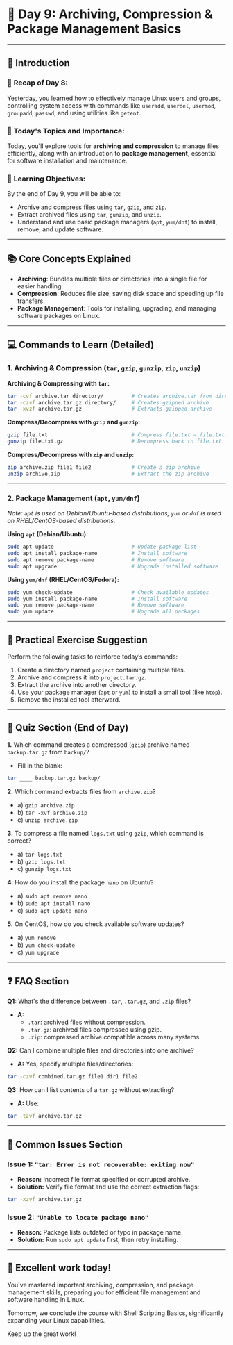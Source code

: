 # 🚀 **Day 9: Archiving, Compression & Package Management Basics**

---

## 📌 **Introduction**

### 🔄 **Recap of Day 8:**

Yesterday, you learned how to effectively manage Linux users and groups, controlling system access with commands like `useradd`, `userdel`, `usermod`, `groupadd`, `passwd`, and using utilities like `getent`.

### 📅 **Today's Topics and Importance:**

Today, you'll explore tools for **archiving and compression** to manage files efficiently, along with an introduction to **package management**, essential for software installation and maintenance.

### 🎯 **Learning Objectives:**

By the end of Day 9, you will be able to:

- Archive and compress files using `tar`, `gzip`, and `zip`.
- Extract archived files using `tar`, `gunzip`, and `unzip`.
- Understand and use basic package managers (`apt`, `yum/dnf`) to install, remove, and update software.

---

## 📚 **Core Concepts Explained**

- **Archiving**: Bundles multiple files or directories into a single file for easier handling.
- **Compression**: Reduces file size, saving disk space and speeding up file transfers.
- **Package Management**: Tools for installing, upgrading, and managing software packages on Linux.

---

## 💻 **Commands to Learn (Detailed)**

### **1. Archiving & Compression (`tar`, `gzip`, `gunzip`, `zip`, `unzip`)**

**Archiving & Compressing with `tar`:**

```bash
tar -cvf archive.tar directory/         # Creates archive.tar from directory
tar -czvf archive.tar.gz directory/     # Creates gzipped archive
tar -xvzf archive.tar.gz                # Extracts gzipped archive
```

**Compress/Decompress with `gzip` and `gunzip`:**

```bash
gzip file.txt                           # Compress file.txt → file.txt.gz
gunzip file.txt.gz                      # Decompress back to file.txt
```

**Compress/Decompress with `zip` and `unzip`:**

```bash
zip archive.zip file1 file2             # Create a zip archive
unzip archive.zip                       # Extract the zip archive
```

---

### **2. Package Management (`apt`, `yum/dnf`)**

*Note: `apt` is used on Debian/Ubuntu-based distributions; `yum` or `dnf` is used on RHEL/CentOS-based distributions.*

**Using `apt` (Debian/Ubuntu):**

```bash
sudo apt update                         # Update package list
sudo apt install package-name           # Install software
sudo apt remove package-name            # Remove software
sudo apt upgrade                        # Upgrade installed software
```

**Using `yum/dnf` (RHEL/CentOS/Fedora):**

```bash
sudo yum check-update                   # Check available updates
sudo yum install package-name           # Install software
sudo yum remove package-name            # Remove software
sudo yum update                         # Upgrade all packages
```

---

## 🎯 **Practical Exercise Suggestion**

Perform the following tasks to reinforce today’s commands:

1. Create a directory named `project` containing multiple files.
2. Archive and compress it into `project.tar.gz`.
3. Extract the archive into another directory.
4. Use your package manager (`apt` or `yum`) to install a small tool (like `htop`).
5. Remove the installed tool afterward.

---

## 📝 **Quiz Section (End of Day)**

**1.** Which command creates a compressed (`gzip`) archive named `backup.tar.gz` from `backup/`?

- Fill in the blank:

```bash
tar ____ backup.tar.gz backup/
```

**2.** Which command extracts files from `archive.zip`?

- a) `gzip archive.zip`
- b) `tar -xvf archive.zip`
- c) `unzip archive.zip`

**3.** To compress a file named `logs.txt` using `gzip`, which command is correct?

- a) `tar logs.txt`
- b) `gzip logs.txt`
- c) `gunzip logs.txt`

**4.** How do you install the package `nano` on Ubuntu?

- a) `sudo apt remove nano`
- b) `sudo apt install nano`
- c) `sudo apt update nano`

**5.** On CentOS, how do you check available software updates?

- a) `yum remove`
- b) `yum check-update`
- c) `yum upgrade`

---

## ❓ **FAQ Section**

**Q1:** What's the difference between `.tar`, `.tar.gz`, and `.zip` files?

- **A:**  
  - `.tar`: archived files without compression.  
  - `.tar.gz`: archived files compressed using gzip.  
  - `.zip`: compressed archive compatible across many systems.

**Q2:** Can I combine multiple files and directories into one archive?

- **A:** Yes, specify multiple files/directories:

```bash
tar -czvf combined.tar.gz file1 dir1 file2
```

**Q3:** How can I list contents of a `tar.gz` without extracting?

- **A:** Use:

```bash
tar -tzvf archive.tar.gz
```

---

## 🚧 **Common Issues Section**

### **Issue 1:** `"tar: Error is not recoverable: exiting now"`

- **Reason:** Incorrect file format specified or corrupted archive.
- **Solution:** Verify file format and use the correct extraction flags:

```bash
tar -xzvf archive.tar.gz
```

### **Issue 2:** `"Unable to locate package nano"`

- **Reason:** Package lists outdated or typo in package name.
- **Solution:** Run `sudo apt update` first, then retry installing.

---

## 🎯 **Excellent work today!**

You've mastered important archiving, compression, and package management skills, preparing you for efficient file management and software handling in Linux.

Tomorrow, we conclude the course with Shell Scripting Basics, significantly expanding your Linux capabilities.

Keep up the great work!
